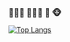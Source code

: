 ### 👨🏻‍🎓 🧑🏻‍💻 🔮 🐵

[![Top Langs](https://github-readme-stats.vercel.app/api/top-langs/?username=i-chaochen&layout=compact&text_color=daf7dc&bg_color=151515)](https://github.com/anuraghazra/github-readme-stats)




<!--
**i-chaochen/i-chaochen** is a ✨ _special_ ✨ repository because its `README.md` (this file) appears on your GitHub profile.

Here are some ideas to get you started:

- 🔭 I’m currently working on ...
- 🌱 I’m currently learning ...
- 👯 I’m looking to collaborate on ...
- 🤔 I’m looking for help with ...
- 💬 Ask me about ...
- 📫 How to reach me: ...
- 😄 Pronouns: ...
- ⚡ Fun fact: ...
-->
